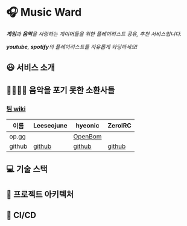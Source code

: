 # 🎧 Music Ward

_**게임**과 **음악**을 사랑하는 게이머들을 위한 플레이리스트 공유, 추천 서비스입니다._

_**youtube**, **spotify**의 플레이리스트를 자유롭게 와딩하세요!_

## 😃 서비스 소개

## 🧑‍💻👩‍💻 음악을 포기 못한 소환사들

### [팀 wiki](https://sneaky-unicorn-a44.notion.site/WEB-B-aaf71753633e4cb0b2c95dda606b5f69)

|이름|**Leeseojune**|**hyeonic**|**ZeroIRC**|
|---|---|---|---|
|op.gg|[]()|[OpenBom](https://www.op.gg/summoner/userName=OpenBom)|[]()|
|github|[github](https://github.com/leeseojune53)|[github](https://github.com/hyeonic)|[github](https://github.com/ZeroIRC)|

## 💻 기술 스택

## 📐 프로젝트 아키텍처

## 🔄 CI/CD